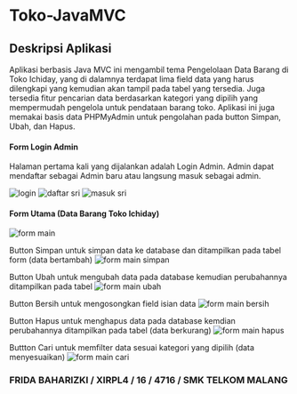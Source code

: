 # Toko-JavaMVC

## Deskripsi Aplikasi
Aplikasi berbasis Java MVC ini mengambil tema Pengelolaan Data Barang di Toko Ichiday, yang di dalamnya terdapat lima field data yang harus dilengkapi yang kemudian akan tampil pada tabel yang tersedia. Juga tersedia fitur pencarian data berdasarkan kategori yang dipilih yang mempermudah pengelola untuk pendataan barang toko. Aplikasi ini juga memakai basis data PHPMyAdmin untuk pengolahan pada button Simpan, Ubah, dan Hapus.

#### Form Login Admin
Halaman pertama kali yang dijalankan adalah Login Admin. Admin dapat mendaftar sebagai Admin baru atau langsung masuk sebagai admin.

![login](https://cloud.githubusercontent.com/assets/22098189/25412555/a2740cd6-2a4d-11e7-9ebf-7ba921bf9d3d.JPG)
![daftar sri](https://cloud.githubusercontent.com/assets/22098189/25412553/a2708084-2a4d-11e7-9e7d-7d0f03e23773.JPG)
![masuk sri](https://cloud.githubusercontent.com/assets/22098189/25412554/a2730174-2a4d-11e7-912e-90b82c4d4729.JPG)

#### Form Utama (Data Barang Toko Ichiday)

![form main](https://cloud.githubusercontent.com/assets/22098189/25412449/fb79ffbc-2a4c-11e7-8b3e-cfd42947ae0d.JPG)

Button Simpan untuk simpan data ke database dan ditampilkan pada tabel form (data bertambah)
![form main simpan](https://cloud.githubusercontent.com/assets/22098189/25412448/fb771cb6-2a4c-11e7-9222-618e013d1d93.JPG)

Button Ubah untuk mengubah data pada database kemudian perubahannya ditampilkan pada tabel 
![form main ubah](https://cloud.githubusercontent.com/assets/22098189/25412446/fb7555ac-2a4c-11e7-8b56-e6ca01366a05.JPG)

Button Bersih untuk mengosongkan field isian data 
![form main bersih](https://cloud.githubusercontent.com/assets/22098189/25412445/fb73a68a-2a4c-11e7-9be9-00162e8a72a0.JPG)

Button Hapus untuk menghapus data pada database kemdian perubahannya ditampilkan pada tabel (data berkurang)
![form main hapus](https://cloud.githubusercontent.com/assets/22098189/25412669/b22d8d4a-2a4e-11e7-8f24-ef777678941b.JPG)

Buttton Cari untuk memfilter data sesuai kategori yang dipilih (data menyesuaikan)
![form main cari](https://cloud.githubusercontent.com/assets/22098189/25512326/05f16c90-2bf7-11e7-9aa4-0bec76011ec9.JPG)

### FRIDA BAHARIZKI / XIRPL4 / 16 / 4716 / SMK TELKOM MALANG
